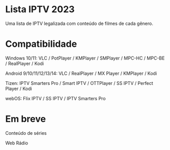 # Lista IPTV 2023

Uma lista de IPTV legalizada com conteúdo de filmes de cada gênero.


# Compatibilidade

Windows 10/11: VLC / PotPlayer / KMPlayer / SMPlayer / MPC-HC / MPC-BE / RealPlayer / Kodi

Android 9/10/11/12/13/14: VLC / RealPlayer / MX Player / KMPlayer / Kodi

Tizen: IPTV Smarters Pro / Smart IPTV / OTTPlayer / SS IPTV / Perfect Player / Kodi

webOS: Flix IPTV / SS IPTV / IPTV Smarters Pro


# Em breve

Conteúdo de séries

Web Rádio
